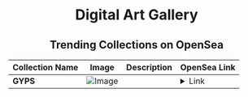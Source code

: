 <div align="center">

# Digital Art Gallery

## Trending Collections on OpenSea

| Collection Name                       | Image                                                                                     | Description                       | OpenSea Link                                                                                          |
|---------------------------------------|-------------------------------------------------------------------------------------------|-----------------------------------|--------------------------------------------------------------------------------------------------------|
| **GYPS** | ![Image](https://i.seadn.io/s/raw/files/5e77fd38e67900d7f73e91e4d45c2acc.jpg?w=500&auto=format?w=200&auto=format) |  | <details><summary>Link</summary>[GYPS](https://opensea.io/collection/gyps)</details> |

</div>